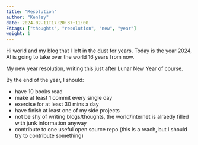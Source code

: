 ```yaml
---
title: "Resolution"
author: "Kenley"
date: 2024-02-11T17:20:37+11:00
FAtags: ["thoughts", "resolution", "new", "year"]
weight: 1
---
```


Hi world and my blog that I left in the dust for years. Today is the year 2024,
AI is going to take over the world 16 years from now.

My new year resolution, writing this just after Lunar New Year of course.

By the end of the year, I should:

- have 10 books read
- make at least 1 commit every single day
- exercise for at least 30 mins a day
- have finish at least one of my side projects
- not be shy of writing blogs/thoughts, the world/internet is alraedy filled
  with junk information anyway
- contribute to one useful open source repo (this is a reach, but I should try
  to contribute something)
